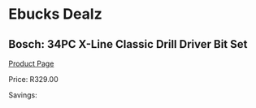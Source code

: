 
# Ebucks Dealz
## Bosch: 34PC X-Line Classic Drill Driver Bit Set
[Product Page](https://www.ebucks.com/web/shop/productSelected.do?prodId=470777962&catId=717324798)

Price: R329.00

Savings: 


	